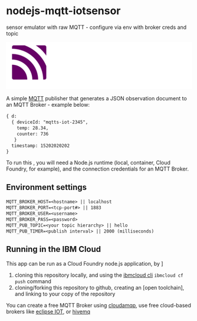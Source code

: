 # nodejs-mqtt-iotsensor
sensor emulator with raw MQTT - configure via env with broker creds and topic

![mqtt](/assets/mqtt-hor-neg.png)

A simple [MQTT](https://mqtt.org) publisher that generates a JSON observation document to an MQTT Broker - example below:

```
{ d: 
  { deviceId: "mqtts-iot-2345",
    temp: 28.34,
    counter: 736
   }
  timestamp: 15202020202
}
```

To run this , you will need a Node.js runtime (local, container, Cloud Foundry, for example), and the connection credentials for an MQTT Broker.

## Environment settings

```
MQTT_BROKER_HOST=<hostname> || localhost
MQTT_BROKER_PORT=<tcp-port#> || 1883
MQTT_BROKER_USER=<username>
MQTT_BROKER_PASS=<password>
MQTT_PUB_TOPIC=<your topic hierarchy> || hello
MQTT_PUB_TIMER=<publish interval> || 2000 (milliseconds)
```

## Running in the IBM Cloud

This app can be run as a Cloud Foundry node.js application, by ]
1. cloning this repository locally, and using the [ibmcloud cli](https://cloud.ibm.com/docs/cli?topic=cli-install-ibmcloud-cli) `ibmcloud cf push` command
1. cloning/forking this repository to github, creating an [open toolchain], and linking to your copy of the repository

You can create a free MQTT Broker using [cloudamqp](https://cloud.ibm.com/catalog/services/cloudamqp), 
use free cloud-based brokers like [eclipse IOT](https://mqtt.eclipse.org/), or [hivemq](https://www.hivemq.com/public-mqtt-broker/)
